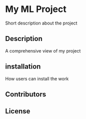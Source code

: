 # My ML Project

Short description about the project

## Description

A comprehensive view
of my project

## installation

How users can install the work

## Contributors

## License


